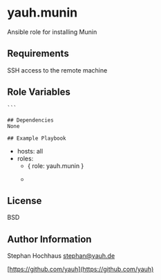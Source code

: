 # yauh.munin
Ansible role for installing Munin

## Requirements
SSH access to the remote machine

## Role Variables

````
```

## Dependencies
None

## Example Playbook
````

- hosts: all
- roles:
  - { role: yauh.munin }
  - ```

## License
BSD

## Author Information
Stephan Hochhaus stephan@yauh.de

[https://github.com/yauh](https://github.com/yauh)

